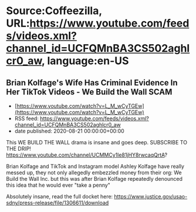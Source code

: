 # Source:Coffeezilla, URL:https://www.youtube.com/feeds/videos.xml?channel_id=UCFQMnBA3CS502aghlcr0_aw, language:en-US

## Brian Kolfage's Wife Has Criminal Evidence In Her TikTok Videos - We Build the Wall SCAM
 - [https://www.youtube.com/watch?v=L_M_wCyTGEw](https://www.youtube.com/watch?v=L_M_wCyTGEw)
 - RSS feed: https://www.youtube.com/feeds/videos.xml?channel_id=UCFQMnBA3CS502aghlcr0_aw
 - date published: 2020-08-21 00:00:00+00:00

This WE BUILD THE WALL drama is insane and goes deep. 
SUBSCRIBE TO THE DRIP!
https://www.youtube.com/channel/UCMMCy1le81jHY8rwcaqQrtA?

Brian Kolfage and TikTok and Instagram model Ashley Kolfage have really messed up, they not only allegedly embezzled money from their org: We Build the Wall Inc. but this was after Brian Kolfage repeatedly denounced this idea that he would ever "take a penny"

Absolutely insane, read the full docket here: https://www.justice.gov/usao-sdny/press-release/file/1306611/download

